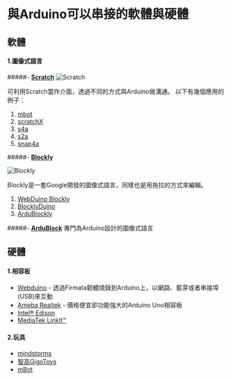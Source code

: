 # 與Arduino可以串接的軟體與硬體


## 軟體
#### 1.圖像式語言
#####- **[Scratch](https://scratch.mit.edu)**
![Scratch](http://coderdojo.cs.dartmouth.edu/~coderdojo/wp-content/uploads/2014/11/scratchlogo.jpg)

可利用Scratch當作介面，透過不同的方式與Arduino做溝通。
以下有幾個應用的例子：

 1. [mbot](http://www.makeblock.cc/mbot/)
 2. [scratchX](http://scratchx.org)
 3. [s4a](http://s4a.cat)
 4. [s2a](http://okhiroyuki.github.io/Scratio/)
 5. [snap4a](http://s4a.cat/snap/)
 

#####- **[Blockly](https://developers.google.com/blockly/)**

 ![Blockly](https://cdn-educators.brainpop.com/wp-content/uploads/2013/10/blockly.png)

Blockly是一套Google開發的圖像式語言，同樣也是用拖拉的方式來編輯。

 1. [WebDuino Blockly](https://blockly.webduino.io)
 2. [BlocklyDuino](https://github.com/BlocklyDuino/BlocklyDuino)
 3. [ArduBlockly](http://www.embeddedlog.com/ardublockly/)

#####- **[ArduBlock](http://blog.ardublock.com)**
 專門為Arduino設計的圖像式語言
 
## 硬體
#### 1.相容板

- [Webduino](https://webduino.io) - 透過Firmata韌體燒錄到Arduino上，以網路、藍芽或者串接埠(USB)來互動
- [Ameba Realtek](http://www.amebaiot.com/en/) - 價格便宜卻功能強大的Arduino Uno相容板
- [Intel® Edison](https://www.arduino.cc/en/ArduinoCertified/IntelEdison)
- [MediaTek LinkIt™](http://labs.mediatek.com/site/global/developer_tools/mediatek_linkit/whatis_linkit/index.gsp)


#### 2.玩具

- [mindstorms](http://www.lego.com/en-us/mindstorms/about-ev3)
- [智高GigoToys](https://www.gigotoys.com/?lang=zh)
- [mBot](http://www.makeblock.cc/mbot/)
